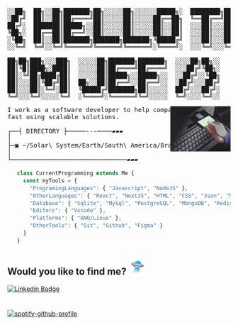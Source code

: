 <pre>
░░██╗  ██╗░░██╗███████╗██╗░░░░░██╗░░░░░░█████╗░  ████████╗██╗░░██╗███████╗██████╗░███████╗░░░
░██╔╝  ██║░░██║██╔════╝██║░░░░░██║░░░░░██╔══██╗  ╚══██╔══╝██║░░██║██╔════╝██╔══██╗██╔════╝░░░
██╔╝░  ███████║█████╗░░██║░░░░░██║░░░░░██║░░██║  ░░░██║░░░███████║█████╗░░██████╔╝█████╗░░░░░
╚██╗░  ██╔══██║██╔══╝░░██║░░░░░██║░░░░░██║░░██║  ░░░██║░░░██╔══██║██╔══╝░░██╔══██╗██╔══╝░░██╗
░╚██╗  ██║░░██║███████╗███████╗███████╗╚█████╔╝  ░░░██║░░░██║░░██║███████╗██║░░██║███████╗╚█║
░░╚═╝  ╚═╝░░╚═╝╚══════╝╚══════╝╚══════╝░╚════╝░  ░░░╚═╝░░░╚═╝░░╚═╝╚══════╝╚═╝░░╚═╝╚══════╝░╚╝

██╗██╗███╗░░░███╗  ░░░░░██╗███████╗███████╗  ░░░░██╗██╗░░
██║╚█║████╗░████║  ░░░░░██║██╔════╝██╔════╝  ░░░██╔╝╚██╗░
██║░╚╝██╔████╔██║  ░░░░░██║█████╗░░█████╗░░  ░░██╔╝░░╚██╗
██║░░░██║╚██╔╝██║  ██╗░░██║██╔══╝░░██╔══╝░░  ░██╔╝░░░██╔╝
██║░░░██║░╚═╝░██║  ╚█████╔╝███████╗██║░░░░░  ██╔╝░░░██╔╝░
╚═╝░░░╚═╝░░░░░╚═╝  ░╚════╝░╚══════╝╚═╝░░░░░  ╚═╝░░░░╚═╝░░
</pre>


<img align="right" src="./assets/68747470733a2f2f692e70696e696d672e636f6d2f6f726967696e616c732f38352f64662f35652f38356466356538663066643331363235386136616539386563396238326561382e676966.gif" width="27%" />

<pre>
I work as a software developer to help companies to grow up 
fast using scalable solutions.
  
┌──┤ DIRECTORY ├─────---────▰▰▰
│
├─▣ ~/Solar\ System/Earth/South\ America/Brazil/SP/Sao\ Paulo/
│
└───────────────────────────────▰▰▰
</pre>

```js
   class CurrentProgramming extends Me {
     const myTools = {
       "ProgramingLanguages": { "Javascript", "NodeJS" },
       "OtherLanguages": { "React", "NextJS", "HTML", "CSS", "Json", "Markdown" },
       "Database": { "Sqlite", "MySql", "PostgreSQL", "MongoDB", "Redis" },
       "Editors": { "Vscode" },
       "Platforms": { "GNU/Linux" },
       "OtherTools": { "Git", "Github", "Figma" }
     }
   }
```

## Would you like to find me? <img width="40" src="./assets/68747470733a2f2f656d2d636f6e74656e742e7a6f626a2e6e65742f736f757263652f6a6f79706978656c732d616e696d6174696f6e732f3336362f666c79696e672d7361756365725f31663666382e676966.gif">

[![Linkedin Badge](https://img.shields.io/badge/LinkedIn-0A66C2.svg?style=for-the-badge&logo=LinkedIn&logoColor=white)](https://www.linkedin.com/in/jefersonsilva01/)

#

[![spotify-github-profile](https://spotify-github-profile.vercel.app/api/view?uid=jeferson.silva9191&cover_image=true&theme=natemoo-re&show_offline=false&background_color=121212&interchange=false&bar_color=53b14f&bar_color_cover=true)](https://spotify-github-profile.vercel.app/api/view?uid=jeferson.silva9191&redirect=true)
